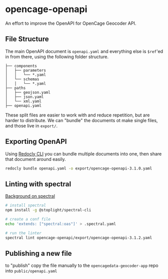 # opencage-openapi
An effort to improve the OpenAPI for OpenCage Geocoder API.

## File Structure

The main OpenAPI document is `openapi.yaml` and everything else is `$ref`'ed in from there, using the following folder structure.

```
├── components
│   ├── parameters
│   │   └── *.yaml
│   └── schemas
│   │   └── *.yaml
├── paths
│   ├── geojson.yaml
│   ├── json.yaml
│   └── xml.yaml
├── openapi.yaml
```

These split files are easier to work with and reduce repetition, but are harder to distribute. We can "bundle" the documents ot make single files, and those live in `export/`.

## Exporting OpenAPI

Using [Redocly CLI](https://redocly.com/redocly-cli/) you can bundle multiple documents into one, then share that document around easily.

```bash
redocly bundle openapi.yaml -o export/opencage-openapi-3.1.0.yaml
```

## Linting with spectral

[Background on spectral](https://stoplight.io/open-source/spectral)

```bash
# install spectral
npm install -g @stoplight/spectral-cli

# create a conf file
echo 'extends: ["spectral:oas"]' > .spectral.yaml

# run the linter
spectral lint opencage-openapi/export/opencage-openapi-3.1.2.yaml

```

## Publishing a new file

to "publish" copy the file manually to the `opencagedata-geocoder-app` repo
into `public/openapi.yaml` 

